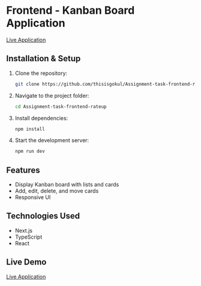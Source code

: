 # Frontend - Kanban Board Application
[Live Application](https://assignment-task-frontend-rateup.vercel.app/)

## Installation & Setup

1. Clone the repository:
   ```sh
   git clone https://github.com/thisisgokul/Assignment-task-frontend-rateup.git
   ```
2. Navigate to the project folder:
   ```sh
   cd Assignment-task-frontend-rateup
   ```
3. Install dependencies:
   ```sh
   npm install
   ```
4. Start the development server:
   ```sh
   npm run dev
   ```

## Features
- Display Kanban board with lists and cards
- Add, edit, delete, and move cards
- Responsive UI

## Technologies Used
- Next.js
- TypeScript
- React

## Live Demo
[Live Application](https://assignment-task-frontend-rateup.vercel.app/)

